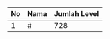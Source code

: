 | No | Nama            | Jumlah Level |
|----|-----------------|--------------|
| 1  | #    |    728        |
